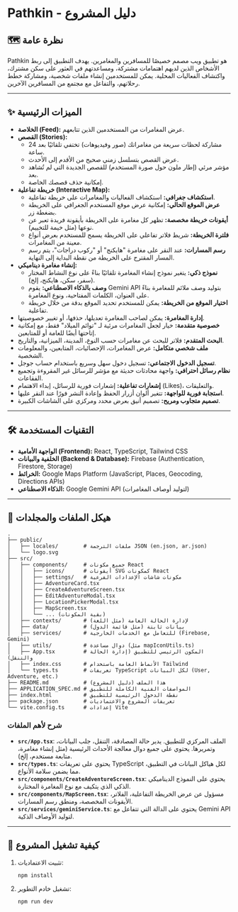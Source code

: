 # Pathkin - دليل المشروع

## 🗺️ نظرة عامة

Pathkin هو تطبيق ويب مصمم خصيصًا للمسافرين والمغامرين. يهدف التطبيق إلى ربط الأشخاص الذين لديهم اهتمامات مشتركة، ومساعدتهم في العثور على سكن مشترك، واكتشاف الفعاليات المحلية. يمكن للمستخدمين إنشاء ملفات شخصية، ومشاركة خطط رحلاتهم، والتفاعل مع مجتمع من المسافرين الآخرين.

---

## ✨ الميزات الرئيسية

- **الخلاصة (Feed):** عرض المغامرات من المستخدمين الذين تتابعهم.
- **القصص (Stories):**
    - مشاركة لحظات سريعة من مغامراتك (صور وفيديوهات) تختفي تلقائيًا بعد 24 ساعة.
    - عرض القصص بتسلسل زمني صحيح من الأقدم إلى الأحدث.
    - مؤشر مرئي (إطار ملون حول صورة المستخدم) للقصص الجديدة التي لم تُشاهد بعد.
    - إمكانية حذف قصصك الخاصة.
- **خريطة تفاعلية (Interactive Map):**
    - **استكشاف جغرافي:** استكشاف الفعاليات والمغامرات على خريطة تفاعلية.
    - **عرض الموقع الحالي:** إمكانية عرض موقع المستخدم الجغرافي على الخريطة بضغطة زر.
    - **أيقونات خريطة مخصصة:** تظهر كل مغامرة على الخريطة بأيقونة فريدة تعبر عن نوعها (مثل خيمة للتخييم).
    - **فلترة الخريطة:** شريط فلاتر تفاعلي على الخريطة يسمح للمستخدم بعرض أنواع معينة من المغامرات.
    - **رسم المسارات:** عند النقر على مغامرة "هايكنج" أو "ركوب دراجات"، يتم رسم المسار المقترح على الخريطة من نقطة البداية إلى النهاية.
- **إنشاء مغامرة ديناميكي:**
    - **نموذج ذكي:** يتغير نموذج إنشاء المغامرة تلقائيًا بناءً على نوع النشاط المختار (سفر، سكن، هايكنج، إلخ).
    - **وصف بالذكاء الاصطناعي:** يقوم Gemini API بتوليد وصف ملائم للمغامرة بناءً على العنوان، الكلمات المفتاحية، ونوع المغامرة.
    - **اختيار الموقع من الخريطة:** يمكن للمستخدم تحديد الموقع بدقة من خلال خريطة تفاعلية.
- **إدارة المغامرة:** يمكن لصاحب المغامرة تعديلها، حذفها، أو تغيير خصوصيتها.
- **خصوصية متقدمة:** خيار لجعل المغامرات مرئية لـ "توائم الميلاد" فقط، مع إمكانية إتاحتها أيضًا للعامة أو للمتابعين.
- **البحث المتقدم:** فلاتر للبحث عن مغامرات حسب النوع، المدينة، الميزانية، والتاريخ.
- **ملف شخصي متكامل:** عرض المغامرات، الإحصائيات، المتابعين، والمعلومات الشخصية.
- **تسجيل الدخول الاجتماعي:** تسجيل دخول سهل وسريع باستخدام حساب جوجل.
- **نظام رسائل احترافي:** واجهة محادثات حديثة مع مؤشر للرسائل غير المقروءة وتجميع الفقاعات.
- **إشعارات تفاعلية:** إشعارات فورية للرسائل، إبداء الاهتمام (Likes)، والتعليقات.
- **استجابة فورية للواجهة:** تتغير ألوان أزرار الحفظ وإعادة النشر فورًا عند النقر عليها.
- **تصميم متجاوب ومريح:** تصميم أنيق بعرض محدد ومركزي على الشاشات الكبيرة.

---

## 🛠️ التقنيات المستخدمة

- **الواجهة الأمامية (Frontend):** React, TypeScript, Tailwind CSS
- **الخلفية والبيانات (Backend & Database):** Firebase (Authentication, Firestore, Storage)
- **الخرائط:** Google Maps Platform (JavaScript, Places, Geocoding, Directions APIs)
- **الذكاء الاصطناعي:** Google Gemini API (لتوليد أوصاف المغامرات)

---

## 📁 هيكل الملفات والمجلدات

```
.
├── public/
│   ├── locales/        # ملفات الترجمة JSON (en.json, ar.json)
│   └── logo.svg
├── src/
│   ├── components/     # جميع مكونات React
│   │   ├── icons/      # أيقونات SVG كمكونات React
│   │   ├── settings/   # مكونات شاشات الإعدادات الفرعية
│   │   ├── AdventureCard.tsx
│   │   ├── CreateAdventureScreen.tsx
│   │   ├── EditAdventureModal.tsx
│   │   ├── LocationPickerModal.tsx
│   │   ├── MapScreen.tsx
│   │   └── ... (بقية المكونات)
│   ├── contexts/       # لإدارة الحالة العامة (مثل اللغة)
│   ├── data/           # بيانات ثابتة (مثل قائمة الدول)
│   ├── services/       # للتعامل مع الخدمات الخارجية (Firebase, Gemini)
│   ├── utils/          # دوال مساعدة (مثل mapIconUtils.ts)
│   ├── App.tsx         # المكون الرئيسي للتطبيق (إدارة الحالة والتنقل)
│   ├── index.css       # الأنماط العامة باستخدام Tailwind
│   └── types.ts        # تعريفات TypeScript لكل البيانات (User, Adventure, etc.)
├── README.md           # هذا الملف (دليل المشروع)
├── APPLICATION_SPEC.md # المواصفات الفنية الكاملة للتطبيق
├── index.html          # نقطة الدخول الرئيسية للتطبيق
├── package.json        # تعريفات المشروع والاعتماديات
└── vite.config.ts      # إعدادات Vite
```

### شرح لأهم الملفات

- **`src/App.tsx`**: الملف المركزي للتطبيق. يدير حالة المصادقة، التنقل، جلب البيانات، وتمريرها. يحتوي على جميع دوال معالجة الأحداث الرئيسية (مثل إنشاء مغامرة، متابعة مستخدم، إلخ).
- **`src/types.ts`**: يحتوي على تعريفات TypeScript لكل هياكل البيانات في التطبيق، مما يضمن سلامة الأنواع.
- **`src/components/CreateAdventureScreen.tsx`**: يحتوي على النموذج الديناميكي الذكي الذي يتكيف مع نوع المغامرة المختارة.
- **`src/components/MapScreen.tsx`**: مسؤول عن عرض الخريطة التفاعلية، الفلاتر، الأيقونات المخصصة، ومنطق رسم المسارات.
- **`src/services/geminiService.ts`**: يحتوي على الدالة التي تتفاعل مع Gemini API لتوليد الأوصاف الذكية.

---

## 🚀 كيفية تشغيل المشروع

1.  تثبيت الاعتماديات:
    ```bash
    npm install
    ```
2.  تشغيل خادم التطوير:
    ```bash
    npm run dev
    ```